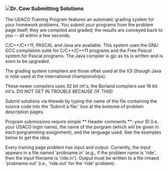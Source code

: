 ### ![Dr. Cow](http://train.usaco.org/usaco/cowhead2.gif) Submitting Solutions

The USACO Training Program features an automatic grading system for your homework problems. You submit your programs from the problem page itself; they are compiled and graded; the results are conveyed back to you -- all within a few seconds.

C/C++/C++11, PASCAL and Java are available. This system uses the GNU GCC compilation suite for C/C++/C++11 programs and the Free Pascal system for Pascal programs. The Java compiler is gjc as tis is written and is soon to be upgraded.

The grading system compilers are those often used at the IOI (though Java is note used at the international championships).

These newer compilers uses 32 bit int's; the Borland compilers use 16 bit int's. DO NOT GET IN TROUBLE BECAUSE OF THIS!

Submit solutions via theweb by typing the name of the file containing the source code into the 'Submit a file:' box at the bottome of problem description pages.

Program submissions require simple ** Header comments **: your ID (i.e. your USACO login name), the name of the porgram (which will be given in each porgramming assignment), and the language used. See the examples below to get the idea.

Every training page problem has input and output. Currently, the input appears in a file named 'probname.in' (e.g., if the problem name is 'ride', then the input filename is 'ride.in'). Output must be written to a file nmaed 'probname.out' (i.e., 'ride.out' for the 'ride' problem).
